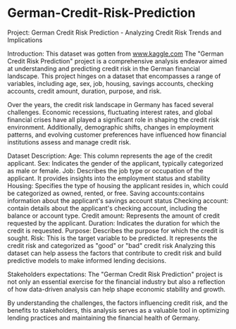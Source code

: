 # German-Credit-Risk-Prediction
Project: German Credit Risk Prediction - Analyzing Credit Risk Trends and Implications


Introduction:
This dataset was gotten from www.kaggle.com
The "German Credit Risk Prediction" project is a comprehensive analysis endeavor aimed at understanding and predicting credit risk in the German financial landscape. This project hinges on a dataset that encompasses a range of variables, including age, sex, job, housing, savings accounts, checking accounts, credit amount, duration, purpose, and risk.

Over the years, the credit risk landscape in Germany has faced several challenges. Economic recessions, fluctuating interest rates, and global financial crises have all played a significant role in shaping the credit risk environment. Additionally, demographic shifts, changes in employment patterns, and evolving customer preferences have influenced how financial institutions assess and manage credit risk.

Dataset Description:
Age: This column represents the age of the credit applicant.
Sex: Indicates the gender of the applicant, typically categorized as male or female.
Job: Describes the job type or occupation of the applicant. It provides insights into the employment status and stability
Housing: Specifies the type of housing the applicant resides in, which could be categorized as owned, rented, or free.
Saving accounts:contains information about the applicant's savings account status
Checking account: contain details about the applicant's checking account, including the balance or account type.
Credit amount: Represents the amount of credit requested by the applicant.
Duration: Indicates the duration for which the credit is requested.
Purpose: Describes the purpose for which the credit is sought.
Risk: This is the target variable to be predicted. It represents the credit risk and categorized as "good" or "bad" credit risk
Analyzing this dataset can help assess the factors that contribute to credit risk and build predictive models to make informed lending decisions.

Stakeholders expectations:
The "German Credit Risk Prediction" project is not only an essential exercise for the financial industry but also a reflection of how data-driven analysis can help shape economic stability and growth.

By understanding the challenges, the factors influencing credit risk, and the benefits to stakeholders, this analysis serves as a valuable tool in optimizing lending practices and maintaining the financial health of Germany.

​
